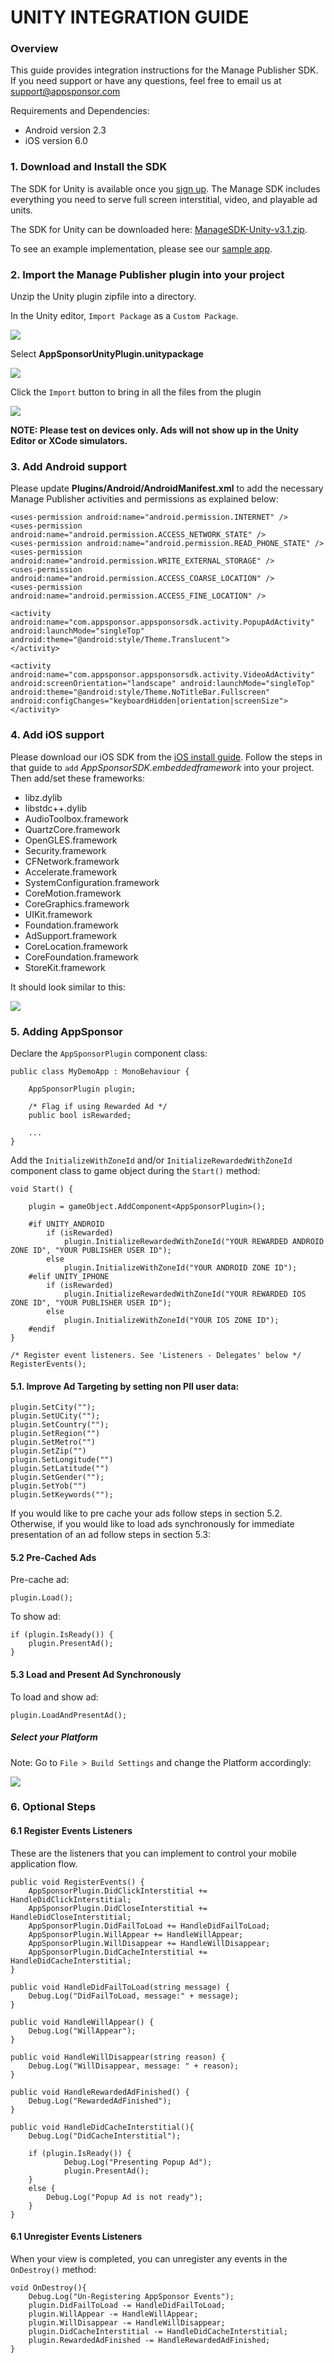 # UNITY INTEGRATION GUIDE


### Overview
This guide provides integration instructions for the Manage Publisher SDK.  If you need support or have any questions, feel free to email us at [support@appsponsor.com](mailto:support@appsponsor.com)

Requirements and Dependencies:  

- Android version 2.3
- iOS version 6.0

### 1. Download and Install the SDK

The SDK for Unity is available once you [sign up](https://appsponsor.com/user/registration).  The Manage SDK includes everything you need to serve full screen interstitial, video, and playable ad units.

The SDK for Unity can be downloaded here: [ManageSDK-Unity-v3.1.zip](/downloads/ManageSDK-Unity-v3.1.unitypackage).

To see an example implementation, please see our [sample app](https://github.com/manage/unity-sdk-sample-app).

### 2. Import the Manage Publisher plugin into your project  

Unzip the Unity plugin zipfile into a directory.

In the Unity editor, `Import Package` as a `Custom Package`.

![](https://s3.amazonaws.com/cdn.manage.com/appsponsor/documentation/unity/unity_installing_sdk_1.png)

Select **AppSponsorUnityPlugin.unitypackage**

![](https://s3.amazonaws.com/cdn.manage.com/appsponsor/documentation/unity/unity_installing_sdk_2.png)

Click the `Import` button to bring in all the files from the plugin

![](https://s3.amazonaws.com/cdn.manage.com/appsponsor/documentation/unity/unity_installing_sdk_3.png)

**NOTE: Please test on devices only. Ads will not show up in the Unity Editor or XCode simulators.**

### 3. Add Android support

Please update **Plugins/Android/AndroidManifest.xml** to add the necessary Manage Publisher activities and permissions as explained below:

```
<uses-permission android:name="android.permission.INTERNET" />
<uses-permission android:name="android.permission.ACCESS_NETWORK_STATE" />
<uses-permission android:name="android.permission.READ_PHONE_STATE" />
<uses-permission android:name="android.permission.WRITE_EXTERNAL_STORAGE" />
<uses-permission android:name="android.permission.ACCESS_COARSE_LOCATION" />
<uses-permission android:name="android.permission.ACCESS_FINE_LOCATION" />

<activity android:name="com.appsponsor.appsponsorsdk.activity.PopupAdActivity" android:launchMode="singleTop" android:theme="@android:style/Theme.Translucent">
</activity>

<activity android:name="com.appsponsor.appsponsorsdk.activity.VideoAdActivity" android:screenOrientation="landscape" android:launchMode="singleTop" android:theme="@android:style/Theme.NoTitleBar.Fullscreen" android:configChanges="keyboardHidden|orientation|screenSize">
</activity>
```

### 4. Add iOS support

Please download our iOS SDK from the [iOS install guide](/html/iOS-SDK-v3.1-Guide.html).  Follow the steps in that guide to `add` *AppSponsorSDK.embeddedframework* into your project. Then add/set these frameworks:

*  libz.dylib
*  libstdc++.dylib
*  AudioToolbox.framework
*  QuartzCore.framework
*  OpenGLES.framework
*  Security.framework
*  CFNetwork.framework
*  Accelerate.framework
*  SystemConfiguration.framework
*  CoreMotion.framework
*  CoreGraphics.framework
*  UIKit.framework
*  Foundation.framework
*  AdSupport.framework
*  CoreLocation.framework
*  CoreFoundation.framework
*  StoreKit.framework 

It should look similar to this:

![](https://s3.amazonaws.com/cdn.manage.com/appsponsor/documentation/unity/unity_installing_sdk_4.png)


### 5. Adding AppSponsor

Declare the `AppSponsorPlugin` component class:

```
public class MyDemoApp : MonoBehaviour {
    
    AppSponsorPlugin plugin;

    /* Flag if using Rewarded Ad */
    public bool isRewarded;
    
    ...
}
```

Add the `InitializeWithZoneId` and/or `InitializeRewardedWithZoneId` component class to game object during the `Start()` method:

```
void Start() {

    plugin = gameObject.AddComponent<AppSponsorPlugin>();

    #if UNITY_ANDROID
        if (isRewarded) 
            plugin.InitializeRewardedWithZoneId("YOUR REWARDED ANDROID ZONE ID", "YOUR PUBLISHER USER ID");
        else 
            plugin.InitializeWithZoneId("YOUR ANDROID ZONE ID");
    #elif UNITY_IPHONE
        if (isRewarded) 
            plugin.InitializeRewardedWithZoneId("YOUR REWARDED IOS ZONE ID", "YOUR PUBLISHER USER ID"); 
        else 
            plugin.InitializeWithZoneId("YOUR IOS ZONE ID");
    #endif
}

/* Register event listeners. See 'Listeners - Delegates' below */
RegisterEvents();

```

#### 5.1. Improve Ad Targeting by setting non PII user data:

```
plugin.SetCity("");
plugin.SetUCity("");
plugin.SetCountry("");
plugin.SetRegion("")
plugin.SetMetro("")
plugin.SetZip("")
plugin.SetLongitude("")
plugin.SetLatitude("")
plugin.SetGender("");
plugin.SetYob("")
plugin.SetKeywords("");
```

If you would like to pre cache your ads follow steps in section 5.2.  Otherwise, if you would like to load ads synchronously for immediate presentation of an ad follow steps in section 5.3:

#### 5.2 Pre-Cached Ads 
   
  Pre-cache ad:

```
plugin.Load();

```

To show ad:

```
if (plugin.IsReady()) {
    plugin.PresentAd();   
}
```

#### 5.3 Load and Present Ad Synchronously

To load and show ad:

```
plugin.LoadAndPresentAd();

```

##### Select your Platform

Note: Go to `File > Build Settings` and change the Platform accordingly:

![](https://s3.amazonaws.com/cdn.manage.com/appsponsor/documentation/unity/unity_installing_sdk_5.png)

### 6. Optional Steps

#### 6.1 Register Events Listeners

These are the listeners that you can implement to control your mobile application flow.

```
public void RegisterEvents() {
    AppSponsorPlugin.DidClickInterstitial += HandleDidClickInterstitial; 
    AppSponsorPlugin.DidCloseInterstitial += HandleDidCloseInterstitial; 
    AppSponsorPlugin.DidFailToLoad += HandleDidFailToLoad; 
    AppSponsorPlugin.WillAppear += HandleWillAppear; 
    AppSponsorPlugin.WillDisappear += HandleWillDisappear; 
    AppSponsorPlugin.DidCacheInterstitial += HandleDidCacheInterstitial; 
}

public void HandleDidFailToLoad(string message) {
    Debug.Log("DidFailToLoad, message:" + message);
}

public void HandleWillAppear() {
    Debug.Log("WillAppear");
}

public void HandleWillDisappear(string reason) {
    Debug.Log("WillDisappear, message: " + reason);
}
    
public void HandleRewardedAdFinished() {
    Debug.Log("RewardedAdFinished");
}

public void HandleDidCacheInterstitial(){
    Debug.Log("DidCacheInterstitial");
    
    if (plugin.IsReady()) {
            Debug.Log("Presenting Popup Ad");
            plugin.PresentAd();
    }
    else {
        Debug.Log("Popup Ad is not ready");
    }
}
```

#### 6.1 Unregister Events Listeners

When your view is completed, you can unregister any events in the `OnDestroy()` method:

```
void OnDestroy(){
    Debug.Log("Un-Registering AppSponsor Events");
    plugin.DidFailToLoad -= HandleDidFailToLoad;
    plugin.WillAppear -= HandleWillAppear;
    plugin.WillDisappear -= HandleWillDisappear;
    plugin.DidCacheInterstitial -= HandleDidCacheInterstitial;
    plugin.RewardedAdFinished -= HandleRewardedAdFinished;
}

```
